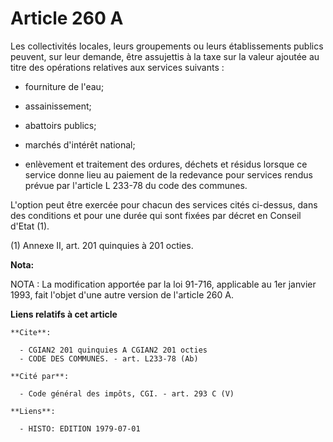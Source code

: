 # Article 260 A

Les collectivités locales, leurs groupements ou leurs établissements publics peuvent, sur leur demande, être assujettis à la
taxe sur la valeur ajoutée au titre des opérations relatives aux services suivants :

- fourniture de l'eau;

- assainissement;

- abattoirs publics;

- marchés d'intérêt national;

- enlèvement et traitement des ordures, déchets et résidus lorsque ce service donne lieu au paiement de la redevance pour
services rendus prévue par l'article L 233-78 du code des communes.

L'option peut être exercée pour chacun des services cités ci-dessus, dans des conditions et pour une durée qui sont fixées
par décret en Conseil d'Etat (1).

(1) Annexe II, art. 201 quinquies à 201 octies.

**Nota:**

NOTA : La modification apportée par la loi 91-716, applicable au 1er janvier 1993, fait l'objet d'une autre version de
l'article 260 A.

**Liens relatifs à cet article**

	**Cite**:

	  - CGIAN2 201 quinquies A CGIAN2 201 octies
	  - CODE DES COMMUNES. - art. L233-78 (Ab)

	**Cité par**:

	  - Code général des impôts, CGI. - art. 293 C (V)

	**Liens**:

	  - HISTO: EDITION 1979-07-01

